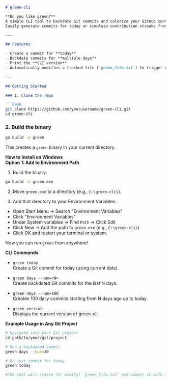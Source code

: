 ```markdown
# green-cli

**Do you like green?**  
A simple CLI tool to backdate Git commits and colorize your GitHub contribution graph.  
Easily generate commits for today or simulate contribution streaks from the past!

---

## Features

- Create a commit for **today**  
- Backdate commits for **multiple days**  
- Print the **CLI version**  
- Automatically modifies a tracked file (`green_file.txt`) to trigger commits

---

## Getting Started

### 1. Clone the repo

```bash
git clone https://github.com/yourusername/green-cli.git
cd green-cli
```

### 2. Build the binary

```bash
go build -o green
```

This creates a `green` binary in your current directory.

**How to Install on Windows**  
**Option 1: Add to Environment Path**

1. Build the binary:

```bash
go build -o green.exe
```

2. Move `green.exe` to a directory (e.g., `C:\green-cli\`).

3. Add that directory to your Environment Variables:

- Open Start Menu → Search "Environment Variables"
- Click "Environment Variables"
- Under System variables → Find `Path` → Click Edit
- Click New → Add the path to `green.exe` (e.g., `C:\green-cli\`)
- Click OK and restart your terminal or system.

Now you can run `green` from anywhere!

**CLI Commands**

- `green today`  
  Create a Git commit for today (using current date).

- `green days --num=<N>`  
  Create backdated Git commits for the last N days.

- `green days --num=100`  
  Creates 100 daily commits starting from N days ago up to today.

- `green version`  
  Displays the current version of green-cli.

**Example Usage in Any Git Project**

```bash
# Navigate into your Git project
cd path/to/your/git/project

# Run a backdated commit
green days --num=30

# Or just commit for today
green today

#The tool will create (or modify) `green_file.txt` and commit it with the appropriate backdated metadata.
